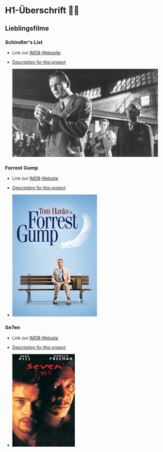 # H1-Überschrift :weight_lifting_woman:

## Lieblingsfilme

### Schindler's List
- Link zur [IMDB-Webseite](https://www.imdb.com/title/tt0108052/?ref_=adv_li_tt)


- [Description for this project](filme/Schindler'sListe.md)

  ![Poster](bilder/Schindler.jpg)

### Forrest Gump
- Link zur [IMDB-Website](https://www.imdb.com/title/tt0109830/?ref_=adv_li_tt)

- [Description for this project](filme/ForrestGump.md)

- ![Poster](bilder/forrestGump.jpg)

### Se7en
- Link zur [IMDB-Website](https://www.imdb.com/title/tt0114369/?ref_=adv_li_tt)

- [Description for this project](filme/Se7en.md)

- ![Poster](bilder/se7en.jpg)
